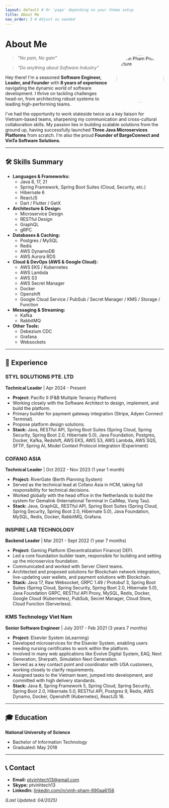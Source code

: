 ```yaml
---
layout: default # Or 'page' depending on your theme setup
title: About Me
nav_order: 3 # Adjust as needed
---
```


# About Me

<img src="{{ '/assets/images/vinh-avatar.png' | relative_url }}" alt="Vinh Pham Profile Picture" style="border-radius: 50%; width: 150px; height: 150px; object-fit: cover; float: right; margin-left: 20px;" />

> *"No pain, No gain"*

> *"Do anything about Software Industry"*

Hey there! I'm a seasoned **Software Engineer, Leader, and Founder** with **8 years of experience** navigating the dynamic world of software development. I thrive on tackling challenges head-on, from architecting robust systems to leading high-performing teams.

I've had the opportunity to work stateside twice as a key liaison for Vietnam-based teams, sharpening my communication and cross-cultural collaboration skills. My passion lies in building scalable solutions from the ground up, having successfully launched **Three Java Microservices Platforms** from scratch. I'm also the proud **Founder of BargeConnect and VinTa Software Solutions**.

---

## 🛠️ Skills Summary

*   **Languages & Frameworks:**
    *   Java 8, 17, 21
    *   Spring Framework, Spring Boot Suites (Cloud, Security, etc.)
    *   Hibernate 6
    *   ReactJS
    *   Dart / Flutter / GetX
*   **Architecture & Design:**
    *   Microservice Design
    *   RESTful Design
    *   GraphQL
    *   gRPC
*   **Databases & Caching:**
    *   Postgres / MySQL
    *   Redis
    *   AWS DynamoDB
    *   AWS Aurora RDS
*   **Cloud & DevOps (AWS & Google Cloud):**
    *   AWS EKS / Kubernetes
    *   AWS Lambda
    *   AWS S3
    *   AWS Secret Manager
    *   Docker 
    *   Openshift
    *   Google Cloud Service / PubSub / Secret Manager / KMS / Storage / Function
*   **Messaging & Streaming:**
    *   Kafka
    *   RabbitMQ
*   **Other Tools:**
    *   Debezium CDC
    *   Grafana
    *   Websockets

---

## 🚀 Experience

### STYL SOLUTIONS PTE. LTD
**Technical Leader** | Apr 2024 - Present
*   **Project:** Pacific II (F&B Multiple Tenancy Platform)
*   Working closely with the Software Architect to design, implement, and build the platform.
*   Primary builder for payment gateway integration (Stripe, Adyen Connect Terminal).
*   Propose platform design solutions.
*   **Stack:** Java, RESTful API, Spring Boot Suites (Spring Cloud, Spring Security, Spring Boot 2.0, Hibernate 5.0), Java Foundation, Postgres, Docker, Kafka, Redshift, AWS EKS, AWS S3, AWS Lambda, AWS SQS, SFTP, Spring AI, Model Context Protocol integration (Experiment)

### COFANO ASIA
**Technical Leader** | Oct 2022 - Nov 2023 (1 year 1 month)
*   **Project:** RiverGate (Berth Planning System)
*   Served as the technical lead at Cofano Asia in HCM, taking full responsibility for technical decisions.
*   Worked globally with the head office in the Netherlands to build the system for Gemalink (International Terminal in CaiMep, Vung Tau).
*   **Stack:** Java, GraphQL, RESTful API, Spring Boot Suites (Spring Cloud, Spring Security, Spring Boot 2.0, Hibernate 5.0), Java Foundation, MySQL, Redis, Docker, RabbitMQ, Grafana.

### INSPIRE LAB TECHNOLOGY
**Backend Leader** | Mar 2021 - Sept 2022 (1 year 7 months)
*   **Project:** Gaming Platform (Decentralization Finance) DEFI.
*   Led a core foundation builder team, responsible for building and setting up the microservice foundation.
*   Communicated and worked with Server Client teams.
*   Architected and proposed solutions for Blockchain network integration, live-updating user wallets, and payment solutions with Blockchain.
*   **Stack:** Java 17, Raw Websocket, GRPC 1.49 / Protobuf 3, Spring Boot Suites (Spring Cloud, Spring Security, Spring Boot 2.0, Hibernate 5.0), Java Foundation GRPC, RESTful API Proxy, MySQL, Redis, Docker, Google Cloud (Kubernetes), PubSub, Secret Manager, Cloud Store, Cloud Function (Serverless).

### KMS Technology Viet Nam
**Senior Software Engineer** | July 2017 - Feb 2021 (3 years 7 months)
*   **Project:** Elsevier System (eLearning)
*   Developed microservices for the Elsevier System, enabling users needing nursing certificates to work within the platform.
*   Involved in many web applications like Evolve Digital System, EAQ, Next Generation, Sherpath, Simulation Next Generation.
*   Served as a key contact point and coordinator with USA customers, working closely to clarify requirements.
*   Assigned tasks to the Vietnam team, jumped into development, and committed with high delivery standards.
*   **Stack:** Java 8, Spring Framework 5, Spring Cloud, Spring Security, Spring Boot 2.0, Hibernate 5.0, RESTful API, Postgres 9, Redis, AWS Dynamo, Docker, Openshift (Kubernetes), ReactJS 16.

---

## 🎓 Education

**National University of Science**
*   Bachelor of Information Technology
*   Graduated: May 2018

---

## 📞 Contact

*   **Email:** [ptvinhtech13@gmail.com](mailto:ptvinhtech13@gmail.com)
*   **Skype:** ptvinhtech13
*   **LinkedIn:** [linkedin.com/in/vinh-pham-690aa6156](https://www.linkedin.com/in/vinh-pham-690aa6156/)

*(Last Updated: 04/2025)* 
